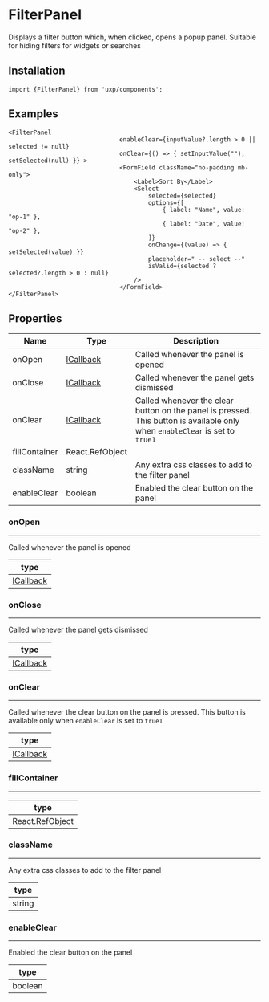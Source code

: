 # FilterPanel



Displays a filter button which, when clicked, opens a popup panel.
Suitable for hiding filters for widgets or searches




## Installation



```tsx
import {FilterPanel} from 'uxp/components';
```

## Examples



```tsx
<FilterPanel
                               enableClear={inputValue?.length > 0 || selected != null}
                               onClear={() => { setInputValue(""); setSelected(null) }} >
                               <FormField className="no-padding mb-only">
                                   <Label>Sort By</Label>
                                   <Select
                                       selected={selected}
                                       options={[
                                           { label: "Name", value: "op-1" },
                                           { label: "Date", value: "op-2" },
                                       ]}
                                       onChange={(value) => { setSelected(value) }}
                                       placeholder=" -- select --"
                                       isValid={selected ? selected?.length > 0 : null}
                                   />
                               </FormField>
</FilterPanel>
```

## Properties

|Name|Type|Description|
|-|-|-|
|onOpen|[ICallback](types/ICallback)|Called whenever the panel is opened |
|onClose|[ICallback](types/ICallback)|Called whenever the panel gets dismissed |
|onClear|[ICallback](types/ICallback)|Called whenever the clear button on the panel is pressed. This button is available only when `enableClear` is set to `true1` |
|fillContainer|React.RefObject<HTMLElement>||
|className|string|Any extra css classes to add to the filter panel |
|enableClear|boolean|Enabled the clear button on the panel |
### onOpen



---



Called whenever the panel is opened


|type|
|-|
|[ICallback](types/ICallback)|
### onClose



---



Called whenever the panel gets dismissed


|type|
|-|
|[ICallback](types/ICallback)|
### onClear



---



Called whenever the clear button on the panel is pressed. This button is available only when `enableClear` is set to `true1`


|type|
|-|
|[ICallback](types/ICallback)|
### fillContainer



---





|type|
|-|
|React.RefObject<HTMLElement>|
### className



---



Any extra css classes to add to the filter panel


|type|
|-|
|string|
### enableClear



---



Enabled the clear button on the panel


|type|
|-|
|boolean|
